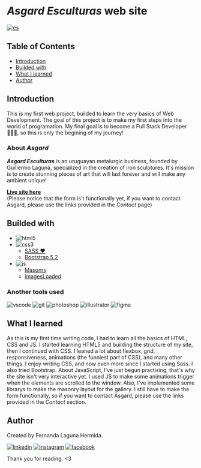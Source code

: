 # *Asgard Esculturas* web site

[![es]](./README.es.md)

## Table of Contents
- [Introduction](#introduction)
- [Builded with](#buided-with)
- [What I learned](#what-i-learned)
- [Author](#author)

## Introduction

This is my first web project, builded to learn the very basics of Web Development. The goal of this project is to make my first steps into the world of programation. My final goal is to become a Full Stack Developer 👩🏻‍💻, so this is only the begining of my journey!

### About *Asgard*

***Asgard Esculturas*** is an uruguayan metalurgic business, founded by Guillermo Laguna, specialized in the creation of iron sculptures. It's mission is to create stunning pieces of art that will last forever and will make any ambient unique! 

[**Live site here**](https://asgardesculturas.netlify.app)  
(Please notice that the form is't functionally yet, if you want to contact Asgard, please use the links provided in the *Contact* page)

## Builded with

- ![html5]
- ![css3]
    - [SASS ♥](https://sass-lang.com)
    - [Bootstrap 5.2](https://getbootstrap.com)
- ![js]
    - [Masonry](https://masonry.desandro.com)
    - [imagesLoaded](https://imagesloaded.desandro.com)

### Another tools used

![vscode] ![git] ![photoshop] ![illustrator] ![figma]

## What I learned

As this is my first time writing code, I had to learn all the basics of HTML, CSS and JS.
I started learning HTML5 and building the structure of my site, then I continued with CSS. I leaned a lot about flexbox, grid, responsiveness, animations (the funniest part of CSS), and many other things. I enjoy writing CSS, and now even more since I started using Sass. I also tried Bootstrap. 
About JavaScript, I've just begun practising, that's why the site isn't very interactive yet. I used JS to make some animations trigger when the elements are scrolled to the window. Also, I've implemented some librarys to make the masonry layout for the gallery. I still have to make the form functionally, so if you want to contact Asgard, please use the links provided in the *Contact* section.

## Author

Created by Fernanda Laguna Hermida.

[![linkedin]](https://www.linkedin.com/in/ferlagher) [![instagram]](https://www.instagram.com/ferlagher) [![facebook]](https://www.facebook.com/ferlagher)

Thank you for reading. <3

[es]: https://img.shields.io/badge/README-Español-red
[screenshot]: images/screenshot.png
[repo-size]: https://img.shields.io/github/repo-size/ferlagher/Asgard-Laguna?color=red&style=flat-square
[total-lines]: https://img.shields.io/tokei/lines/github/ferlagher/Asgard-Laguna?color=red&style=flat-square
[css3]: https://img.shields.io/badge/CSS3-1572B6?style=for-the-badge&logo=css3&logoColor=white
[html5]: https://img.shields.io/badge/HTML5-E34F26?style=for-the-badge&logo=html5&logoColor=white
[js]: https://img.shields.io/badge/JavaScript-323330?style=for-the-badge&logo=javascript&logoColor=F7DF1E
[git]: https://img.shields.io/badge/GIT-E44C30?style=flat-square&logo=git&logoColor=white
[photoshop]: https://img.shields.io/badge/Adobe%20Photoshop-31A8FF?style=flat-square&logo=Adobe%20Photoshop&logoColor=white
[illustrator]: https://img.shields.io/badge/Adobe%20Illustrator-FF9A00?style=flat-square&logo=adobe%20illustrator&logoColor=white
[figma]: https://img.shields.io/badge/Figma-F24E1E?style=flat-square&logo=figma&logoColor=white
[vscode]: https://img.shields.io/badge/VSCode-0078D4?style=flat-square&logo=visual%20studio%20code&logoColor=white
[linkedin]: https://img.shields.io/badge/LinkedIn-0077B5?style=flat-square&logo=linkedin&logoColor=white
[instagram]: https://img.shields.io/badge/Instagram-E4405F?style=flat-square&logo=instagram&logoColor=white
[facebook]: https://img.shields.io/badge/Facebook-1877F2?style=flat-square&logo=facebook&logoColor=white